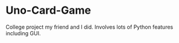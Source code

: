 # Uno-Card-Game
College project my friend and I did. Involves lots of Python features including GUI.
